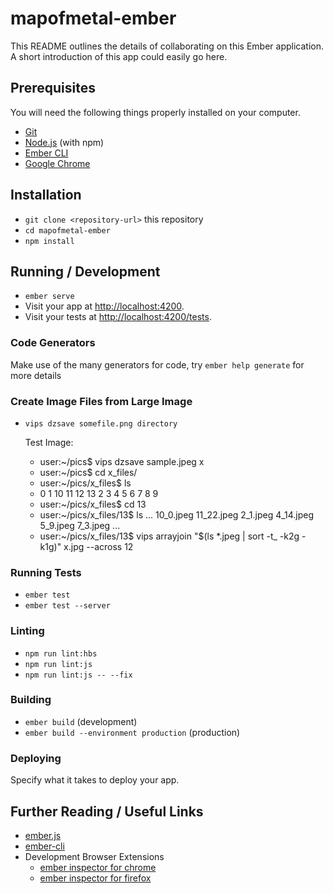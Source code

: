 # mapofmetal-ember

This README outlines the details of collaborating on this Ember application.
A short introduction of this app could easily go here.

## Prerequisites

You will need the following things properly installed on your computer.

* [Git](https://git-scm.com/)
* [Node.js](https://nodejs.org/) (with npm)
* [Ember CLI](https://ember-cli.com/)
* [Google Chrome](https://google.com/chrome/)

## Installation

* `git clone <repository-url>` this repository
* `cd mapofmetal-ember`
* `npm install`

## Running / Development

* `ember serve`
* Visit your app at [http://localhost:4200](http://localhost:4200).
* Visit your tests at [http://localhost:4200/tests](http://localhost:4200/tests).

### Code Generators

Make use of the many generators for code, try `ember help generate` for more details

### Create Image Files from Large Image
* `vips dzsave somefile.png directory`

  Test Image:

  * user:~/pics$ vips dzsave sample.jpeg x
  * user:~/pics$ cd x_files/
  * user:~/pics/x_files$ ls
  * 0  1  10  11  12  13  2  3  4  5  6  7  8  9
  * user:~/pics/x_files$ cd 13
  * user:~/pics/x_files/13$ ls ... 10_0.jpeg   11_22.jpeg  2_1.jpeg   4_14.jpeg  5_9.jpeg   7_3.jpeg ...
  * user:~/pics/x_files/13$ vips arrayjoin "$(ls *.jpeg | sort -t_ -k2g -k1g)" x.jpg --across 12

### Running Tests

* `ember test`
* `ember test --server`

### Linting

* `npm run lint:hbs`
* `npm run lint:js`
* `npm run lint:js -- --fix`

### Building

* `ember build` (development)
* `ember build --environment production` (production)

### Deploying

Specify what it takes to deploy your app.

## Further Reading / Useful Links

* [ember.js](https://emberjs.com/)
* [ember-cli](https://ember-cli.com/)
* Development Browser Extensions
  * [ember inspector for chrome](https://chrome.google.com/webstore/detail/ember-inspector/bmdblncegkenkacieihfhpjfppoconhi)
  * [ember inspector for firefox](https://addons.mozilla.org/en-US/firefox/addon/ember-inspector/)
